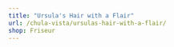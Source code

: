 ```yaml
---
title: "Ursula's Hair with a Flair"
url: /chula-vista/ursulas-hair-with-a-flair/
shop: Friseur
---
```

